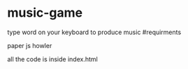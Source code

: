 # music-game
type word on your keyboard to produce music
#requirments

paper js
howler


all the code is inside index.html 
